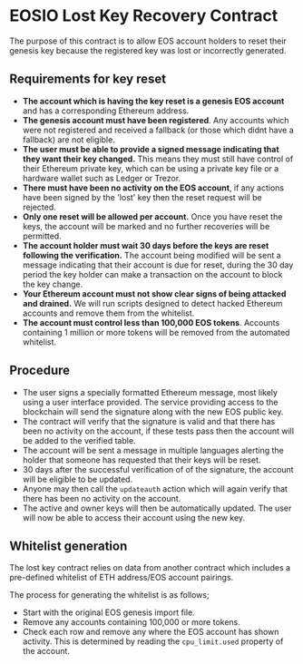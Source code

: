 # EOSIO Lost Key Recovery Contract

The purpose of this contract is to allow EOS account holders to reset their genesis key because the registered key was lost or incorrectly generated.

## Requirements for key reset

- **The account which is having the key reset is a genesis EOS account** and has a corresponding Ethereum address.
- **The genesis account must have been registered**.  Any accounts which were not registered and received a fallback (or those which didnt have a fallback) are not eligible.
- **The user must be able to provide a signed message indicating that they want their key changed.**  This means they must still have control of their Ethereum private key, which can be using a private key file or a hardware wallet such as Ledger or Trezor.
- **There must have been no activity on the EOS account**, if any actions have been signed by the 'lost' key then the reset request will be rejected.
- **Only one reset will be allowed per account.**  Once you have reset the keys, the account will be marked and no further recoveries will be permitted.
- **The account holder must wait 30 days before the keys are reset following the verification.**  The account being modified will be sent a message indicating that their account is due for reset, during the 30 day period the key holder can make a transaction on the account to block the key change.
- **Your Ethereum account must not show clear signs of being attacked and drained.** We will run scripts designed to detect hacked Ethereum accounts and remove them from the whitelist.
- **The account must control less than 100,000 EOS tokens**.  Accounts containing 1 million or more tokens will be removed from the automated whitelist.

## Procedure

- The user signs a specially formatted Ethereum message, most likely using a user interface provided.  The service providing access to the blockchain will send the signature along with the new EOS public key.
- The contract will verify that the signature is valid and that there has been no activity on the account, if these tests pass then the account will be added to the verified table.
- The account will be sent a message in multiple languages alerting the holder that someone has requested that their keys will be reset.
- 30 days after the successful verification of of the signature, the account will be eligible to be updated.
- Anyone may then call the `updateauth` action which will again verify that there has been no activity on the account.
- The active and owner keys will then be automatically updated.  The user will now be able to access their account using the new key.

## Whitelist generation

The lost key contract relies on data from another contract which includes a pre-defined whitelist of ETH address/EOS account pairings.

The process for generating the whitelist is as follows;

- Start with the original EOS genesis import file.
- Remove any accounts containing 100,000 or more tokens.
- Check each row and remove any where the EOS account has shown activity.  This is determined by reading the `cpu_limit.used` property of the account.

